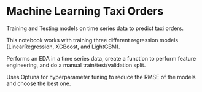 # Machine Learning Taxi Orders

Training and Testing models on time series data to predict taxi orders.

This notebook works with training three different regression models (LinearRegression, XGBoost, and LightGBM).

Performs an EDA in a time series data, create a function to perform feature engineering, and do a manual train/test/validation split.

Uses Optuna for hyperparameter tuning to reduce the RMSE of the models and choose the best one.